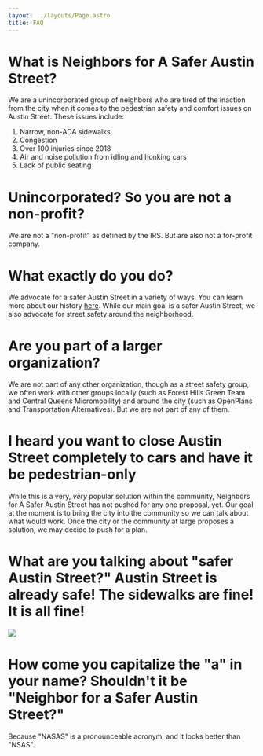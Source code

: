 ```yaml
---
layout: ../layouts/Page.astro
title: FAQ
---
```

# What is Neighbors for A Safer Austin Street?

We are a unincorporated group of neighbors who are tired of the inaction from the city when it comes to the pedestrian safety and comfort issues on Austin Street. These issues include:

1. Narrow, non-ADA sidewalks
2. Congestion
3. Over 100 injuries since 2018
4. Air and noise pollution from idling and honking cars
5. Lack of public seating

# Unincorporated? So you are not a non-profit?

We are not a "non-profit" as defined by the IRS. But are also not a for-profit company. 

# What exactly do you do?

We advocate for a safer Austin Street in a variety of ways. You can learn more about our history [here](/campaigns). While our main goal is a safer Austin Street, we also advocate for street safety around the neighborhood. 

# Are you part of a larger organization?

We are not part of any other organization, though as a street safety group, we often work with other groups locally (such as Forest Hills Green Team and Central Queens Micromobility) and around the city (such as OpenPlans and Transportation Alternatives). But we are not part of any of them.

# I heard you want to close Austin Street completely to cars and have it be pedestrian-only

While this is a very, *very* popular solution within the community, Neighbors for A Safer Austin Street has not pushed for any one proposal, yet. Our goal at the moment is to bring the city into the community so we can talk about what would work. Once the city or the community at large proposes a solution, we may decide to push for a plan. 

# What are you talking about "safer Austin Street?" Austin Street is already safe! The sidewalks are fine! It is all fine!

![](../assets/straight-face.gif.gif)

# How come you capitalize the "a" in your name? Shouldn't it be "Neighbor for a Safer Austin Street?"

Because "NASAS" is a pronounceable acronym, and it looks better than "NSAS".